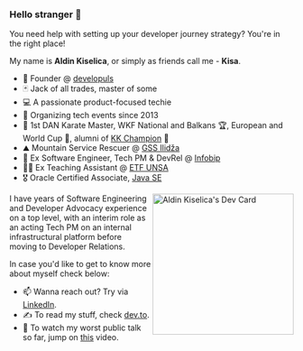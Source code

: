 ### Hello stranger 👋

You need help with setting up your developer journey strategy?
You're in the right place!

My name is **Aldin Kiselica**, or simply as friends call me - **Kisa**.
- 🥑 Founder @ [developuls](https://www.linkedin.com/company/developuls)
- 🃏 Jack of all trades, master of some
- 💻 A passionate product-focused techie
- 🎤 Organizing tech events since 2013
- 🥋 1st DAN Karate Master, WKF National and Balkans 🏆, European and World Cup 🥉, alumni of [KK Champion](https://kkchampion.ba/) 🥊
- ⛰ Mountain Service Rescuer @ [GSS Ilidža](https://gss.ba/)
- 🎯 Ex Software Engineer, Tech PM & DevRel @ [Infobip](https://infobip.com/)
- 👨‍🏫 Ex Teaching Assistant @ [ETF UNSA](https://www.etf.unsa.ba/)
- 🎖️ Oracle Certified Associate, [Java SE](https://www.credly.com/badges/ca8754df-0e82-41f9-be36-3dfad6d3c26b)

<a href="https://app.daily.dev/kiselitza"><img src="https://api.daily.dev/devcards/v2/wmyiR105exUAMUi0AIxh6.png?type=default&r=gz2" width="250" align="right" alt="Aldin Kiselica's Dev Card"/></a>

I have years of Software Engineering and Developer Advocacy experience on a top level, with an interim role as an acting Tech PM on an internal infrastructural platform before moving to Developer Relations.

In case you'd like to get to know more about myself check below:
- 📫 Wanna reach out? Try via [LinkedIn](https://www.linkedin.com/in/kiselitza/).
- ✍️ To read my stuff, check [dev.to](https://dev.to/kiselitza).
- 🎤 To watch my worst public talk so far, jump on [this](https://www.youtube.com/watch?v=fchgo2z5vnc) video.
